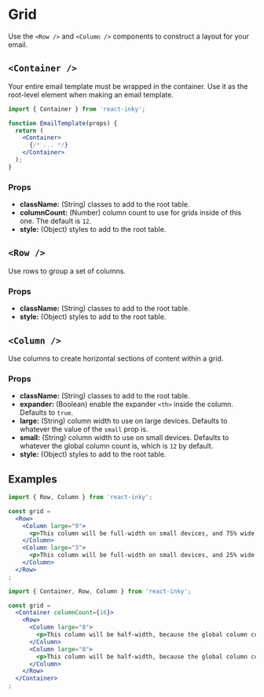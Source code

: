 # Grid

Use the `<Row />` and `<Column />` components to construct a layout for your email.

## `<Container />`

Your entire email template must be wrapped in the container. Use it as the root-level element when making an email template.

```jsx
import { Container } from 'react-inky';

function EmailTemplate(props) {
  return (
    <Container>
      {/* ... */}
    </Container>
  );
}
```

### Props

- **className:** (String) classes to add to the root table.
- **columnCount:** (Number) column count to use for grids inside of this one. The default is `12`.
- **style:** (Object) styles to add to the root table.

## `<Row />`

Use rows to group a set of columns.

### Props

- **className:** (String) classes to add to the root table.
- **style:** (Object) styles to add to the root table.

## `<Column />`

Use columns to create horizontal sections of content within a grid.

### Props

- **className:** (String) classes to add to the root table.
- **expander:** (Boolean) enable the expander `<th>` inside the column. Defaults to `true`.
- **large:** (String) column width to use on large devices. Defaults to whatever the value of the `small` prop is.
- **small:** (String) column width to use on small devices. Defaults to whatever the global column count is, which is `12` by default.
- **style:** (Object) styles to add to the root table.

## Examples

```jsx
import { Row, Column } from 'react-inky';

const grid =
  <Row>
    <Column large="9">
      <p>This column will be full-width on small devices, and 75% wide on large devices.</p>
    </Column>
    <Column large="3">
      <p>This column will be full-width on small devices, and 25% wide on large devices.</p>
    </Column>
  </Row>
;
```

```jsx
import { Container, Row, Column } from 'react-inky';

const grid =
  <Container columnCount={16}>
    <Row>
      <Column large="8">
        <p>This column will be half-width, because the global column count has been changed to 16.</p>
      </Column>
      <Column large="8">
        <p>This column will be half-width, because the global column count has been changed to 16.</p>
      </Column>
    </Row>
  </Container>
;
```
